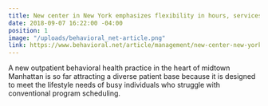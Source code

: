```yaml
---
title: New center in New York emphasizes flexibility in hours, services
date: 2018-09-07 16:22:00 -04:00
position: 1
image: "/uploads/behavioral_net-article.png"
link: https://www.behavioral.net/article/management/new-center-new-york-emphasizes-flexibility-hours-services
---
```


A new outpatient behavioral health practice in the heart of midtown Manhattan is so far attracting a diverse patient base because it is designed to meet the lifestyle needs of busy individuals who struggle with conventional program scheduling.
